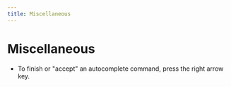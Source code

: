 ```yaml
---
title: Miscellaneous
---
```


# Miscellaneous

- To finish or "accept" an autocomplete command, press the right arrow key.

